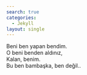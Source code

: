 ```yaml
---
search: true
categories: 
  - Jekyll
layout: single
---
```

Beni ben yapan bendim.<br>
O beni benden aldınız,<br>
Kalan, benim.<br>
Bu ben bambaşka, ben değil..<br>
